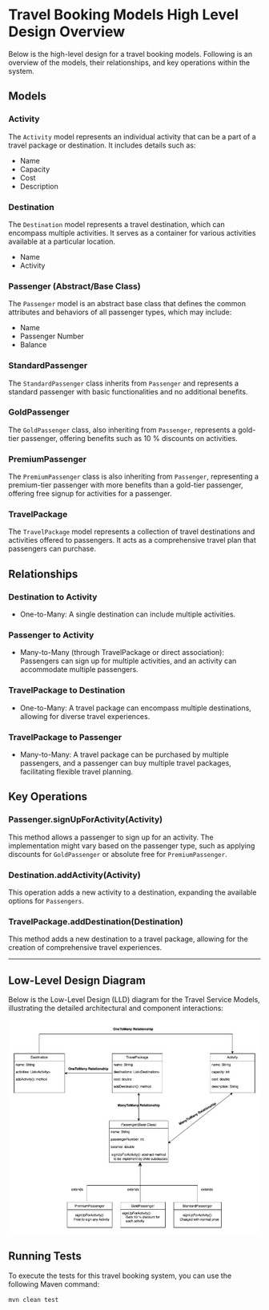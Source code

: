 # Travel Booking Models High Level Design Overview

Below is the high-level design for a travel booking models. Following is an overview of the models, their relationships, and key operations within the system.

## Models

### Activity

The `Activity` model represents an individual activity that can be a part of a travel package or destination. It includes details such as:

- Name
- Capacity
- Cost
- Description

### Destination

The `Destination` model represents a travel destination, which can encompass multiple activities. It serves as a container for various activities available at a particular location.
- Name
- Activity

### Passenger (Abstract/Base Class)

The `Passenger` model is an abstract base class that defines the common attributes and behaviors of all passenger types, which may include:
- Name
- Passenger Number
- Balance

### StandardPassenger

The `StandardPassenger` class inherits from `Passenger` and represents a standard passenger with basic functionalities and no additional benefits.

### GoldPassenger

The `GoldPassenger` class, also inheriting from `Passenger`, represents a gold-tier passenger, offering benefits such as 10 % discounts on activities.

### PremiumPassenger

The `PremiumPassenger` class is also inheriting from `Passenger`, representing a premium-tier passenger with more benefits than a gold-tier passenger, offering free signup for activities for a passenger.

### TravelPackage

The `TravelPackage` model represents a collection of travel destinations and activities offered to passengers. It acts as a comprehensive travel plan that passengers can purchase.

## Relationships

### Destination to Activity

- One-to-Many: A single destination can include multiple activities.

### Passenger to Activity

- Many-to-Many (through TravelPackage or direct association): Passengers can sign up for multiple activities, and an activity can accommodate multiple passengers.

### TravelPackage to Destination

- One-to-Many: A travel package can encompass multiple destinations, allowing for diverse travel experiences.

### TravelPackage to Passenger

- Many-to-Many: A travel package can be purchased by multiple passengers, and a passenger can buy multiple travel packages, facilitating flexible travel planning.

## Key Operations

### Passenger.signUpForActivity(Activity)

This method allows a passenger to sign up for an activity. The implementation might vary based on the passenger type, such as applying discounts for `GoldPassenger` or absolute free for `PremiumPassenger`.

### Destination.addActivity(Activity)

This operation adds a new activity to a destination, expanding the available options for `Passengers`.

### TravelPackage.addDestination(Destination)

This method adds a new destination to a travel package, allowing for the creation of comprehensive travel experiences.

---

## Low-Level Design Diagram

Below is the Low-Level Design (LLD) diagram for the Travel Service Models, illustrating the detailed architectural and component interactions:

![LLD Diagram](LLD.png)


## Running Tests

To execute the tests for this travel booking system, you can use the following Maven command:

```bash
mvn clean test
```
